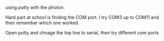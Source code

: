 
using putty with the photon.

Hard part at school is finding the COM port. I try COM3 up to COM11 and then remember which one worked.

Open putty and chnage the top line to serial, then try different com ports
